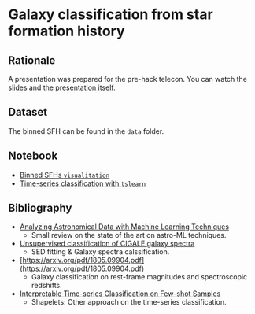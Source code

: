 # Galaxy classification from star formation history

## Rationale

A presentation was prepared for the pre-hack telecon. 
You can watch the [slides][slides] and the [presentation itself][telecon].

[slides]: https://docs.google.com/presentation/d/1smHllIigLpfG2uP7hLTpQNIABpR50r0Zqe2EbgzOJwk/edit?usp=sharing
[telecon]: https://u-paris.zoom.us/rec/share/ibQAB_HcRwoRFxrmne3RtWUnGp3xH_bqsS9oOG0vMHZEPJidfSASYsXzR_MzNCM.0GfrQ39bReZsAScg

## Dataset

The binned SFH can be found in the `data` folder.

## Notebook

- [Binned SFHs `visualitation`](Data-visluation.ipynb)
- [Time-series classification with `tslearn`](2023-sfh-galaxy-classification/k-means_time-series-example.ipynb)

## Bibliography

- [Analyzing Astronomical Data with Machine Learning Techniques](https://arxiv.org/pdf/2302.11573.pdf)
  - Small review on the state of the art on astro-ML techniques.
- [Unsupervised classification of CIGALE galaxy spectra](https://arxiv.org/pdf/2205.09344.pdf)
  - SED fitting & Galaxy spectra calssification.
- [https://arxiv.org/pdf/1805.09904.pdf](https://arxiv.org/pdf/1805.09904.pdf)
  - Galaxy classification on rest-frame magnitudes and spectroscopic redshifts.
- [Interpretable Time-series Classification on Few-shot Samples](https://arxiv.org/pdf/2006.02031.pdf)
  - Shapelets: Other approach on the time-series classification.
